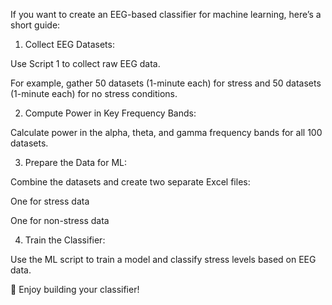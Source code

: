 If you want to create an EEG-based classifier for machine learning, here’s a short guide:

1. Collect EEG Datasets:

Use Script 1 to collect raw EEG data.

For example, gather 50 datasets (1-minute each) for stress and 50 datasets (1-minute each) for no stress conditions.

2. Compute Power in Key Frequency Bands:

Calculate power in the alpha, theta, and gamma frequency bands for all 100 datasets.

3. Prepare the Data for ML:

Combine the datasets and create two separate Excel files:

One for stress data

One for non-stress data

4. Train the Classifier:

Use the ML script to train a model and classify stress levels based on EEG data.

🚀 Enjoy building your classifier!








